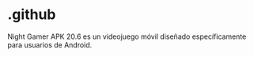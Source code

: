 # .github
Night Gamer APK 20.6 es un videojuego móvil diseñado específicamente para usuarios de Android.
